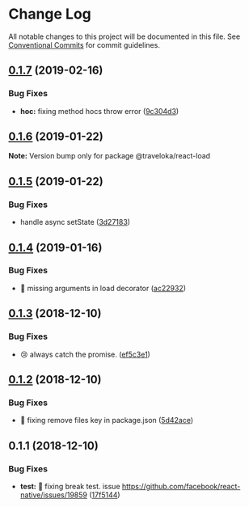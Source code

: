 # Change Log

All notable changes to this project will be documented in this file.
See [Conventional Commits](https://conventionalcommits.org) for commit guidelines.

<a name="0.1.7"></a>
## [0.1.7](https://github.com/traveloka/react-load/compare/v0.1.6...v0.1.7) (2019-02-16)


### Bug Fixes

* **hoc:** fixing method hocs throw error ([9c304d3](https://github.com/traveloka/react-load/commit/9c304d3))





<a name="0.1.6"></a>
## [0.1.6](https://github.com/traveloka/react-load/compare/v0.1.5...v0.1.6) (2019-01-22)

**Note:** Version bump only for package @traveloka/react-load





<a name="0.1.5"></a>
## [0.1.5](https://github.com/traveloka/react-load/compare/v0.1.4...v0.1.5) (2019-01-22)


### Bug Fixes

* handle async setState ([3d27183](https://github.com/traveloka/react-load/commit/3d27183))





<a name="0.1.4"></a>
## [0.1.4](https://github.com/traveloka/react-load/compare/v0.1.3...v0.1.4) (2019-01-16)


### Bug Fixes

* 🔧 missing arguments in load decorator ([ac22932](https://github.com/traveloka/react-load/commit/ac22932))





<a name="0.1.3"></a>
## [0.1.3](https://github.com/traveloka/react-load/compare/v0.1.2...v0.1.3) (2018-12-10)


### Bug Fixes

* 😢 always catch the promise. ([ef5c3e1](https://github.com/traveloka/react-load/commit/ef5c3e1))





<a name="0.1.2"></a>
## [0.1.2](https://github.com/traveloka/react-load/compare/v0.1.1...v0.1.2) (2018-12-10)


### Bug Fixes

* 🔧 fixing remove files key in package.json ([5d42ace](https://github.com/traveloka/react-load/commit/5d42ace))





<a name="0.1.1"></a>
## 0.1.1 (2018-12-10)


### Bug Fixes

* **test:** 🔧 fixing break test. issue https://github.com/facebook/react-native/issues/19859 ([17f5144](https://github.com/traveloka/react-load/commit/17f5144))
